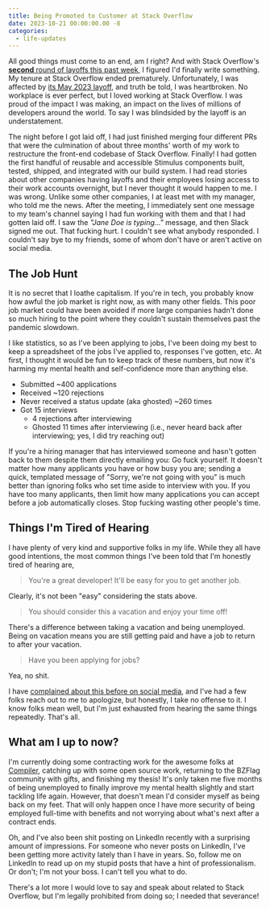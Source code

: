 ```yaml
---
title: Being Promoted to Customer at Stack Overflow
date: 2023-10-21 00:00:00.00 -8
categories:
  - life-updates
---
```


All good things must come to an end, am I right? And with Stack Overflow's [**second** round of layoffs this past week](https://meta.stackexchange.com/questions/393806/practical-effects-of-the-october-2023-layoff), I figured I'd finally write something. My tenure at Stack Overflow ended prematurely. Unfortunately, I was affected by [its May 2023 layoff](https://meta.stackexchange.com/questions/389060/2023-layoff-impacting-58-so-se-staff-2023-05-10), and truth be told, I was heartbroken. No workplace is ever perfect, but I loved working at Stack Overflow. I was proud of the impact I was making, an impact on the lives of millions of developers around the world. To say I was blindsided by the layoff is an understatement.

The night before I got laid off, I had just finished merging four different PRs that were the culmination of about three months' worth of my work to restructure the front-end codebase of Stack Overflow. Finally! I had gotten the first handful of reusable and accessible Stimulus components built, tested, shipped, and integrated with our build system. I had read stories about other companies having layoffs and their employees losing access to their work accounts overnight, but I never thought it would happen to me. I was wrong. Unlike some other companies, I at least met with my manager, who told me the news. After the meeting, I immediately sent one message to my team's channel saying I had fun working with them and that I had gotten laid off. I saw the _"Jane Doe is typing..."_ message, and then Slack signed me out. That fucking hurt. I couldn't see what anybody responded. I couldn't say bye to my friends, some of whom don't have or aren't active on social media.

## The Job Hunt

It is no secret that I loathe capitalism. If you're in tech, you probably know how awful the job market is right now, as with many other fields. This poor job market could have been avoided if more large companies hadn't done so much hiring to the point where they couldn't sustain themselves past the pandemic slowdown.

I like statistics, so as I've been applying to jobs, I've been doing my best to keep a spreadsheet of the jobs I've applied to, responses I've gotten, etc. At first, I thought it would be fun to keep track of these numbers, but now it's harming my mental health and self-confidence more than anything else.

- Submitted ~400 applications
- Received ~120 rejections
- Never received a status update (aka ghosted) ~260 times
- Got 15 interviews
  - 4 rejections after interviewing
  - Ghosted 11 times after interviewing (i.e., never heard back after interviewing; yes, I did try reaching out)

If you're a hiring manager that has interviewed someone and hasn't gotten back to them despite them directly emailing you: Go fuck yourself. It doesn't matter how many applicants you have or how busy you are; sending a quick, templated message of "Sorry, we're not going with you" is much better than ignoring folks who set time aside to interview with you. If you have too many applicants, then limit how many applications you can accept before a job automatically closes. Stop fucking wasting other people's time.

## Things I'm Tired of Hearing

I have plenty of very kind and supportive folks in my life. While they all have good intentions, the most common things I've been told that I'm honestly tired of hearing are,

> You're a great developer! It'll be easy for you to get another job.

Clearly, it's not been "easy" considering the stats above.

> You should consider this a vacation and enjoy your time off!

There's a difference between taking a vacation and being unemployed. Being on vacation means you are still getting paid and have a job to return to after your vacation.

> Have you been applying for jobs?

Yea, no shit.

I have [complained about this before on social media](https://www.linkedin.com/posts/allejo_top-three-things-you-can-say-to-your-unemployed-activity-7095507866777776129-q8aH), and I've had a few folks reach out to me to apologize, but honestly, I take no offense to it. I know folks mean well, but I'm just exhausted from hearing the same things repeatedly. That's all.

## What am I up to now?

I'm currently doing some contracting work for the awesome folks at [Compiler](https://compiler.la/), catching up with some open source work, returning to the BZFlag community with gifts, and finishing my thesis! It's only taken me five months of being unemployed to finally improve my mental health slightly and start tackling life again. However, that doesn't mean I'd consider myself as being back on my feet. That will only happen once I have more security of being employed full-time with benefits and not worrying about what's next after a contract ends.

Oh, and I've also been shit posting on LinkedIn recently with a surprising amount of impressions. For someone who never posts on LinkedIn, I've been getting more activity lately than I have in years. So, follow me on LinkedIn to read up on my stupid posts that have a hint of professionalism. Or don't; I'm not your boss. I can't tell you what to do.

There's a lot more I would love to say and speak about related to Stack Overflow, but I'm legally prohibited from doing so; I needed that severance!
